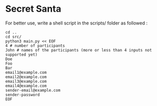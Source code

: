 # Secret Santa

For better use, write a shell script in the scripts/ folder as followed :

```
cd ..
cd src/
python3 main.py << EOF
4 # number of participants
John # names of the participants (more or less than 4 inputs not supported yet)
Doe
Foo
Bar
email1@example.com
email2@example.com
email3@example.com
email4@example.com
sender-email@example.com
sender-password
EOF
```